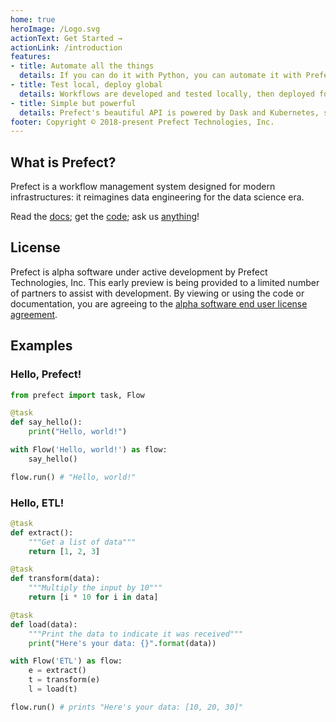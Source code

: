 ```yaml
---
home: true
heroImage: /Logo.svg
actionText: Get Started →
actionLink: /introduction
features:
- title: Automate all the things
  details: If you can do it with Python, you can automate it with Prefect.
- title: Test local, deploy global
  details: Workflows are developed and tested locally, then deployed for execution at scale.
- title: Simple but powerful
  details: Prefect's beautiful API is powered by Dask and Kubernetes, so it's ready for anything.
footer: Copyright © 2018-present Prefect Technologies, Inc.
---
```


## What is Prefect?
Prefect is a workflow management system designed for modern infrastructures: it reimagines data engineering for the data science era.



Read the [docs](/introduction.html); get the [code](https://github.com/prefecthq/prefect); ask us [anything](mailto:help@prefect.io)!

## License
Prefect is alpha software under active development by Prefect Technologies, Inc. This early preview is being provided to a limited number of partners to assist with development. By viewing or using the code or documentation, you are agreeing to the [alpha software end user license agreement](/license.html).


## Examples

### Hello, Prefect!

```python
from prefect import task, Flow

@task
def say_hello():
    print("Hello, world!")

with Flow('Hello, world!') as flow:
    say_hello()

flow.run() # "Hello, world!"
```

### Hello, ETL!

```python
@task
def extract():
    """Get a list of data"""
    return [1, 2, 3]

@task
def transform(data):
    """Multiply the input by 10"""
    return [i * 10 for i in data]

@task
def load(data):
    """Print the data to indicate it was received"""
    print("Here's your data: {}".format(data))

with Flow('ETL') as flow:
    e = extract()
    t = transform(e)
    l = load(t)

flow.run() # prints "Here's your data: [10, 20, 30]"
```

